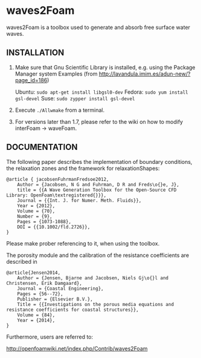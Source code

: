 # waves2Foam

waves2Foam is a toolbox used to generate and absorb free surface water waves.

## INSTALLATION

1. Make sure that Gnu Scientific Library is installed, e.g. using the Package Manager system
   Examples (from http://lavandula.imim.es/adun-new/?page_id=186)

   Ubuntu: `sudo apt-get install libgsl0-dev`
   Fedora: `sudo yum install gsl-devel`
   Suse:   `sudo zypper install gsl-devel`

2. Execute `./Allwmake` from a terminal.

3. For versions later than 1.7, please refer to the wiki on how to modify interFoam -> waveFoam.

## DOCUMENTATION

The following paper describes the implementation of boundary conditions, the relaxation zones 
and the framework for relaxationShapes:

```
@article { jacobsenFuhrmanFredsoe2012,
    Author = {Jacobsen, N G and Fuhrman, D R and Freds\o{}e, J},
    title = {{A Wave Generation Toolbox for the Open-Source CFD Library: OpenFoam\textregistered{}}},
    Journal = {{Int. J. for Numer. Meth. Fluids}},
    Year = {2012},
    Volume = {70},
    Number = {9},
    Pages = {1073-1088},
    DOI = {{10.1002/fld.2726}},
}
```

Please make prober referencing to it, when using the toolbox.

The porosity module and the calibration of the resistance coefficients are described in
```
@article{Jensen2014,
    Author = {Jensen, Bjarne and Jacobsen, Niels Gj\o{}l and Christensen, Erik Damgaard},
    Journal = {Coastal Engineering},
    Pages = {56--72},
    Publisher = {Elsevier B.V.},
    Title = {{Investigations on the porous media equations and resistance coefficients for coastal structures}},
    Volume = {84},
    Year = {2014},
}
```

Furthermore, users are referred to:

http://openfoamwiki.net/index.php/Contrib/waves2Foam
